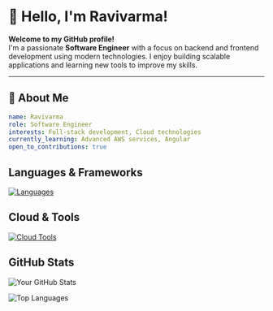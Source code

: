 # 👋 Hello, I'm Ravivarma!

**Welcome to my GitHub profile!**  
I'm a passionate **Software Engineer** with a focus on backend and frontend development using modern technologies. I enjoy building scalable applications and learning new tools to improve my skills.

---

## 🚀 About Me

```yaml
name: Ravivarma
role: Software Engineer
interests: Full-stack development, Cloud technologies
currently_learning: Advanced AWS services, Angular
open_to_contributions: true
```

## Languages & Frameworks
[![Languages](https://skillicons.dev/icons?i=js,html,css,nodejs,react,angular,mongo)](https://skillicons.dev)

## Cloud & Tools
[![Cloud Tools](https://skillicons.dev/icons?i=aws,github,jenkins)](https://skillicons.dev)

## GitHub Stats

![Your GitHub Stats](https://github-readme-stats.vercel.app/api?username=RavivarmaBalthu5&show_icons=true&theme=radical)

![Top Languages](https://github-readme-stats.vercel.app/api/top-langs/?username=RavivarmaBalthu5&layout=compact&theme=radical)
